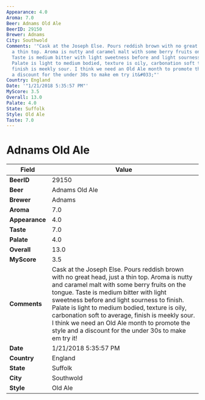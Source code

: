 ```yaml
---
Appearance: 4.0
Aroma: 7.0
Beer: Adnams Old Ale
BeerID: 29150
Brewer: Adnams
City: Southwold
Comments: '"Cask at the Joseph Else. Pours reddish brown with no great head, just
  a thin top. Aroma is nutty and caramel malt with some berry fruits on the tongue.
  Taste is medium bitter with light sweetness before and light sourness to finish.
  Palate is light to medium bodied, texture is oily, carbonation soft to average,
  finish is meekly sour. I think we need an Old Ale month to promote the style and
  a discount for the under 30s to make em try it&#033;"'
Country: England
Date: '"1/21/2018 5:35:57 PM"'
MyScore: 3.5
Overall: 13.0
Palate: 4.0
State: Suffolk
Style: Old Ale
Taste: 7.0
---
```


# Adnams Old Ale

| Field         | Value |
|---------------|-------|
| **BeerID** | 29150 |
| **Beer** | Adnams Old Ale |
| **Brewer** | Adnams |
| **Aroma** | 7.0 |
| **Appearance** | 4.0 |
| **Taste** | 7.0 |
| **Palate** | 4.0 |
| **Overall** | 13.0 |
| **MyScore** | 3.5 |
| **Comments** | Cask at the Joseph Else. Pours reddish brown with no great head, just a thin top. Aroma is nutty and caramel malt with some berry fruits on the tongue. Taste is medium bitter with light sweetness before and light sourness to finish. Palate is light to medium bodied, texture is oily, carbonation soft to average, finish is meekly sour. I think we need an Old Ale month to promote the style and a discount for the under 30s to make em try it&#033; |
| **Date** | 1/21/2018 5:35:57 PM |
| **Country** | England |
| **State** | Suffolk |
| **City** | Southwold |
| **Style** | Old Ale |
